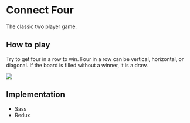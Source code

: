 # Connect Four
The classic two player game.

## How to play
Try to get four in a row to win. Four in a row can be vertical, horizontal, or diagonal. If the board is filled without a winner, it is a draw.


![](http://g.recordit.co/ROyOGkoSar.gif)

## Implementation
- Sass
- Redux
